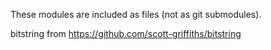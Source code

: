 These modules are included as files (not as git submodules).

bitstring from https://github.com/scott-griffiths/bitstring